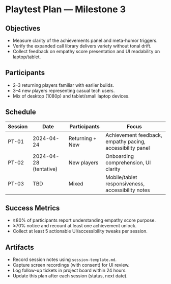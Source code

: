 # Playtest Plan — Milestone 3

## Objectives
- Measure clarity of the achievements panel and meta-humor triggers.
- Verify the expanded call library delivers variety without tonal drift.
- Collect feedback on empathy score presentation and UI readability on laptop/tablet.

## Participants
- 2–3 returning players familiar with earlier builds.
- 3–4 new players representing casual tech users.
- Mix of desktop (1080p) and tablet/small laptop devices.

## Schedule
| Session | Date | Participants | Focus |
|---------|------|--------------|-------|
| PT-01   | 2024-04-24 | Returning + New | Achievement feedback, empathy pacing, accessibility panel |
| PT-02   | 2024-04-28 (tentative) | New players | Onboarding comprehension, UI clarity |
| PT-03   | TBD  | Mixed             | Mobile/tablet responsiveness, accessibility notes |

## Success Metrics
- ≥80% of participants report understanding empathy score purpose.
- ≥70% notice and recount at least one achievement unlock.
- Collect at least 5 actionable UI/accessibility tweaks per session.

## Artifacts
- Record session notes using `session-template.md`.
- Capture screen recordings (with consent) for UI review.
- Log follow-up tickets in project board within 24 hours.
- Update this plan after each session (status, next date).
